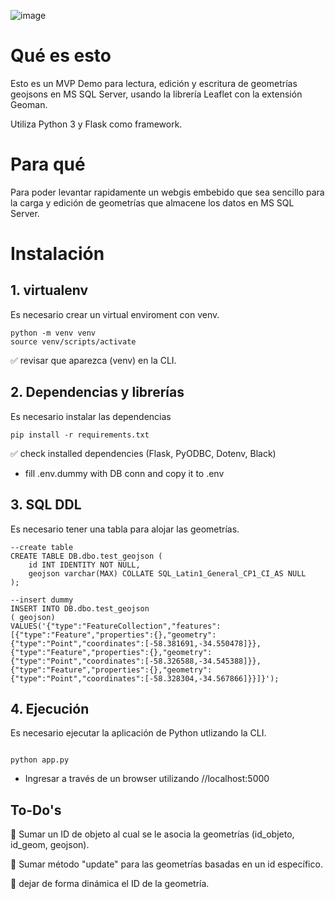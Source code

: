 
![image](https://github.com/vlasvlasvlas/leaflet-mapa-geojson/assets/4071796/5e34dc0e-1c98-4242-a770-9c9fd291ccbc)

# Qué es esto

Esto es un MVP Demo para lectura, edición y escritura de geometrías geojsons en MS SQL Server, usando la librería Leaflet con la extensión Geoman.

Utiliza Python 3 y Flask como framework.

# Para qué

Para poder levantar rapidamente un webgis embebido que sea sencillo para  la carga y edición de geometrías que almacene los datos en MS SQL Server.

# Instalación

## 1. virtualenv

Es necesario crear un virtual enviroment con venv.

```
python -m venv venv
source venv/scripts/activate
```

:white_check_mark: revisar que aparezca (venv) en la CLI.


## 2. Dependencias y librerías

Es necesario instalar las dependencias 

```
pip install -r requirements.txt

```

:white_check_mark: check installed dependencies (Flask, PyODBC, Dotenv, Black)

- fill .env.dummy with DB conn and copy it to .env

## 3. SQL DDL

Es necesario tener una tabla para alojar las geometrías.

```
--create table
CREATE TABLE DB.dbo.test_geojson (
	id INT IDENTITY NOT NULL,
	geojson varchar(MAX) COLLATE SQL_Latin1_General_CP1_CI_AS NULL
);

--insert dummy
INSERT INTO DB.dbo.test_geojson
( geojson)
VALUES('{"type":"FeatureCollection","features":[{"type":"Feature","properties":{},"geometry":{"type":"Point","coordinates":[-58.381691,-34.550478]}},{"type":"Feature","properties":{},"geometry":{"type":"Point","coordinates":[-58.326588,-34.545388]}},{"type":"Feature","properties":{},"geometry":{"type":"Point","coordinates":[-58.328304,-34.567866]}}]}');
```


## 4. Ejecución

Es necesario ejecutar la aplicación de Python utlizando la CLI.

```

python app.py

```

- Ingresar a través de un browser utilizando //localhost:5000

## To-Do's

:black_square_button: Sumar un ID de objeto al cual se le asocia la geometrías (id_objeto, id_geom, geojson).

:black_square_button: Sumar método "update" para las geometrías basadas en un id específico.

:black_square_button: dejar de forma dinámica el ID de la geometría.

